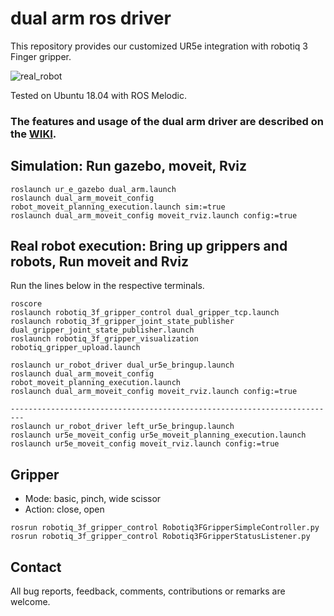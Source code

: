 # dual arm ros driver

This repository provides our customized UR5e integration with robotiq 3 Finger gripper.  

![real_robot](https://user-images.githubusercontent.com/6389003/141102453-e75c4ded-fe8f-4a26-9d55-d97c1e357f7d.JPG)

Tested on Ubuntu 18.04 with ROS Melodic.

### The features and usage of the dual arm driver are described on the [WIKI](https://github.com/yaesolKim/dual_ur5e/wiki).   


## Simulation: Run gazebo, moveit, Rviz   
```
roslaunch ur_e_gazebo dual_arm.launch
roslaunch dual_arm_moveit_config robot_moveit_planning_execution.launch sim:=true
roslaunch dual_arm_moveit_config moveit_rviz.launch config:=true
```   

## Real robot execution: Bring up grippers and robots, Run moveit and Rviz   
Run the lines below in the respective terminals.
```commandline
roscore
roslaunch robotiq_3f_gripper_control dual_gripper_tcp.launch
roslaunch robotiq_3f_gripper_joint_state_publisher dual_gripper_joint_state_publisher.launch
roslaunch robotiq_3f_gripper_visualization robotiq_gripper_upload.launch

roslaunch ur_robot_driver dual_ur5e_bringup.launch   
roslaunch dual_arm_moveit_config robot_moveit_planning_execution.launch     
roslaunch dual_arm_moveit_config moveit_rviz.launch config:=true   

-------------------------------------------------------------------------
roslaunch ur_robot_driver left_ur5e_bringup.launch   
roslaunch ur5e_moveit_config ur5e_moveit_planning_execution.launch   
roslaunch ur5e_moveit_config moveit_rviz.launch config:=true  
```

## Gripper 
- Mode: basic, pinch, wide scissor
- Action: close, open   

```commandline
rosrun robotiq_3f_gripper_control Robotiq3FGripperSimpleController.py  
rosrun robotiq_3f_gripper_control Robotiq3FGripperStatusListener.py
```

## Contact
All bug reports, feedback, comments, contributions or remarks are welcome.
